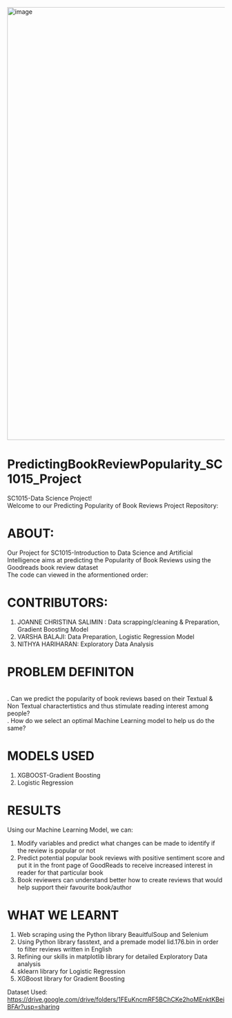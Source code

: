 <img width="1000" alt="image" src="https://user-images.githubusercontent.com/92350663/164890945-72d37df1-769d-4077-bf5b-7e19b773e1ad.png">

# PredictingBookReviewPopularity_SC1015_Project
SC1015-Data Science Project!<br />
Welcome to our Predicting Popularity of Book Reviews Project Repository:
# ABOUT:
Our Project for SC1015-Introduction to Data Science and Artificial Intelligence aims at predicting the Popularity of Book Reviews using the Goodreads book review dataset<br />
The code can viewed in the aformentioned order:

# CONTRIBUTORS:
1. JOANNE CHRISTINA SALIMIN : Data scrapping/cleaning & Preparation, Gradient Boosting Model
2. VARSHA BALAJI: Data Preparation, Logistic Regression Model 
3. NITHYA HARIHARAN: Exploratory Data Analysis 

# PROBLEM DEFINITON 
<br />
. Can we predict the popularity of book reviews based on their Textual & Non Textual charactertistics and thus stimulate reading interest among people?<br />
. How do we select an optimal Machine Learning model to help us do the same?

# MODELS USED
1. XGBOOST-Gradient Boosting
2. Logistic Regression

# RESULTS 
Using our Machine Learning Model, we can:
1. Modify variables and predict what changes can be made to identify if the review is popular or not
2. Predict potential popular book reviews with positive sentiment score and put it in the front page of GoodReads to receive increased interest in reader for that particular book
3. Book reviewers can understand better how to create reviews that would help support their favourite book/author

# WHAT WE LEARNT 
1.  Web scraping using the Python library BeauitfulSoup and Selenium 
2.  Using Python library fasstext, and a premade model lid.176.bin in order to filter reviews written in English 
3.  Refining our skills in matplotlib library for detailed Exploratory Data analysis 
4.  sklearn library for Logistic Regression
5.  XGBoost library for Gradient Boosting 



Dataset Used: https://drive.google.com/drive/folders/1FEuKncmRF5BChCKe2hoMEnktKBeiBFAr?usp=sharing
